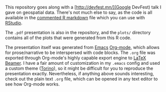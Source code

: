 This repository goes along with a [http://devfest.mn/](Google DevFest) talk I gave on geospatial data. There's not much else to say, as the code is all available in the [commented R markdown](https://github.com/jwhendy/devFest-geo/blob/master/devFest-geo_2014-02-08.Rmd) file which you can use with [RStudio](http://www.rstudio.com/).

The `.pdf` presentation is also in the repository, and the `plots/` directory contains all of the plots that were generated from this R code.

The presentation itself was generated from [Emacs](http://www.gnu.org/software/emacs/) [Org-mode](http://orgmode.org/), which allows for prose/narrative to be interspersed with code blocks. The `.org` file was exported through Org-mode's highly capable export engine to [LaTeX Beamer](http://en.wikipedia.org/wiki/Beamer_(LaTeX)). I have a fair amount of customization in my `.emacs` config and used a custom theme ([Torino](http://blog.barisione.org/2007-09/torino-a-pretty-theme-for-latex-beamer/)), so it might be difficult for you to reproduce the presentation exactly. Nevertheless, if anything above sounds interesting, check out the plain text `.org` file, which can be opened in any text editor to see how Org-mode works.